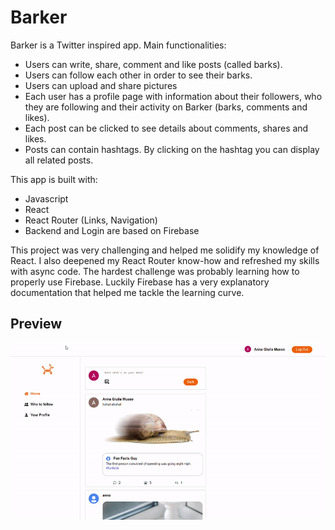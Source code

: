 # Barker #


Barker is a Twitter inspired app. Main functionalities:
* Users can write, share, comment and like posts (called barks).
* Users can follow each other in order to see their barks.
* Users can upload and share pictures
* Each user has a profile page with information about their followers, who they are following and their activity on Barker (barks, comments and likes).
* Each post can be clicked to see details about comments, shares and likes.
* Posts can contain hashtags. By clicking on the hashtag you can display all related posts.


This app is built with:
* Javascript
* React
* React Router (Links, Navigation)
* Backend and Login are based on Firebase

This project was very challenging and helped me solidify my knowledge of React.
I also deepened my React Router know-how and refreshed my skills with async code.
The hardest challenge was probably learning how to properly use Firebase. Luckily Firebase has a very explanatory documentation that helped me tackle the learning curve.

## Preview ##

![barker preview](./src/images/barker-gif.gif)
